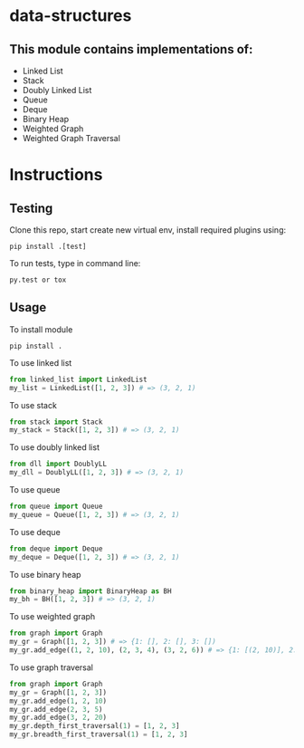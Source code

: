 # data-structures
## This module contains implementations of:
* Linked List
* Stack
* Doubly Linked List
* Queue
* Deque
* Binary Heap
* Weighted Graph
* Weighted Graph Traversal

# Instructions
## Testing
Clone this repo, start create new virtual env, install required plugins using:
```
pip install .[test]
```

To run tests, type in command line:
```
py.test or tox
```

## Usage
To install module
```
pip install .
```

To use linked list
```python
from linked_list import LinkedList
my_list = LinkedList([1, 2, 3]) # => (3, 2, 1)
```

To use stack
```python
from stack import Stack
my_stack = Stack([1, 2, 3]) # => (3, 2, 1)
```

To use doubly linked list
```python
from dll import DoublyLL
my_dll = DoublyLL([1, 2, 3]) # => (3, 2, 1)
```

To use queue
```python
from queue import Queue
my_queue = Queue([1, 2, 3]) # => (3, 2, 1)
```

To use deque
```python
from deque import Deque
my_deque = Deque([1, 2, 3]) # => (3, 2, 1)
```

To use binary heap
```python
from binary_heap import BinaryHeap as BH
my_bh = BH([1, 2, 3]) # => (3, 2, 1)
```

To use weighted graph
```python
from graph import Graph
my_gr = Graph([1, 2, 3]) # => {1: [], 2: [], 3: [])
my_gr.add_edge((1, 2, 10), (2, 3, 4), (3, 2, 6)) # => {1: [(2, 10)], 2: [(3, 4)], 3: [(2, 6)])
```

To use graph traversal
```python
from graph import Graph
my_gr = Graph([1, 2, 3])
my_gr.add_edge(1, 2, 10)
my_gr.add_edge(2, 3, 5)
my_gr.add_edge(3, 2, 20)
my_gr.depth_first_traversal(1) = [1, 2, 3]
my_gr.breadth_first_traversal(1) = [1, 2, 3]
```
